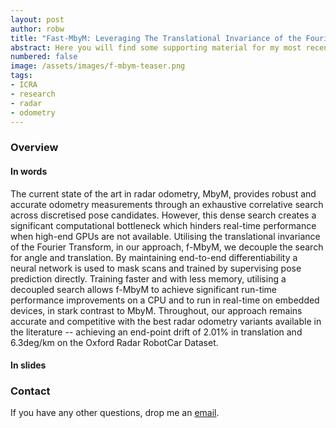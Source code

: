```yaml
---
layout: post
author: robw
title: "Fast-MbyM: Leveraging The Translational Invariance of the Fourier Transform for Fast and Accurate Radar Odometry"
abstract: Here you will find some supporting material for my most recent submission to ICRA 2022. More will be added over the next few months. Watch this space...
numbered: false
image: /assets/images/f-mbym-teaser.png
tags:
- ICRA
- research
- radar
- odometry
---
```


### Overview
#### In words
The current state of the art in radar odometry, MbyM, provides robust and accurate odometry measurements through an exhaustive correlative search across discretised pose candidates. However, this dense search creates a significant computational bottleneck which hinders real-time performance when high-end GPUs are not available. Utilising the translational invariance of the Fourier Transform, in our approach, f-MbyM, we decouple the search for angle and translation. By maintaining end-to-end differentiability a neural network is used to mask scans and trained by supervising pose prediction directly. Training faster and with less memory, utilising a decoupled search allows f-MbyM to achieve significant run-time performance improvements on a CPU and to run in real-time on embedded devices, in stark contrast to MbyM. Throughout, our approach remains accurate and competitive with the best radar odometry variants available in the literature -- achieving an end-point drift of 2.01% in translation and 6.3deg/km on the Oxford Radar RobotCar Dataset.

#### In slides
<div class="video_wrapper w3-container">
<script src="https://cdn.jsdelivr.net/npm/publicalbum@latest/embed-ui.min.js" async></script>
<div class="pa-gallery-player-widget" style="width:100%; display:none;"
  data-link="https://photos.app.goo.gl/Vr9gsWKaDTpn6Dzv9"
  data-description="24 new photos added to shared album">
  <object data="https://lh3.googleusercontent.com/fS4fvxlpj1CxC_EwfOhAi3ZFyXY0GfNcpP6pdDTa4aljmgaewXuUGcoOfINHqcq1bAPQuRuF3BcKVytp4HwkiBu2lyDBmKaP6kyczOwC8Q0GaPWazi1GUkfcI-plITrpkeq_Cr_PIg=w1920-h1080"></object>
  <object data="https://lh3.googleusercontent.com/I_Skl9hszPTeBoWpgjcHNDKyV99F7O9ucgRdtuN3FvEAFEWiy5XX9BttXGp4Idu1i9bOMLQFBAHmY3towwGjWUlWoIUBON6eJKDHTdOJI9yp0jcMuK5pHkKX1Vt0p5BFbGiZ5bZDWQ=w1920-h1080"></object>
  <object data="https://lh3.googleusercontent.com/e2DG02h6rZPeBOnAqf2ul_CorqImyqe54RyCMeY5MJvRU4a2KTcFYGbko3X3tlBEoWd2wdizB4Tr0EkjqcsqfspErHPym9QFcwaQ7I0JK7p-7LX_d5U-1irjS5OEv0S1uNGSLlDcOA=w1920-h1080"></object>
  <object data="https://lh3.googleusercontent.com/J0dm94ix0qfzDXfl4Pe1SJSeK0r4J7Ohvefv3e3SfDPTnEncIAxUzgJ8IjiQZu7fqDK9q1FCqU_89KS57rLX0YHtIiUDhwGxRnWEF5EEHczuuWy7qZSZuRwcLgY3d14_B0dRlzBnkA=w1920-h1080"></object>
  <object data="https://lh3.googleusercontent.com/mUUwCnRiX6kdEuH_5fxuHTHsdeloZv-9TQ1MeeJT9H_ICS3pHPtburQ0WyPxBJgNURQw0Ft-eIBkGf3zIZQBUpYrJjdPWVQznW3VN54eE1y1IGC338olD1zsJ9DkZlIp4UW_0SMd7w=w1920-h1080"></object>
  <object data="https://lh3.googleusercontent.com/W8a31JELw2yX8ACOSPo19R3lK3qTm74NjnNazrDwi0jcBjMg0XK3NmK8ErCJhgEKUOl7r08JS3leCbm3Chdr7jrrq0d7eVRXo4srHPg8CPkhZV-CEAEH02UDi2x1r8jV-Q0nGxki2A=w1920-h1080"></object>
  <object data="https://lh3.googleusercontent.com/6EtZdmVm13MyP_iKmGP74LtYDK2nVyhjmRSHeI6Rw-pC8x9Niv7BCC-fcwYMtUi7T3lt1NnW_IZUgI2TjkVanldJ07rWA04vxlJgDz8H2eXj2CI8oUXyl8VYLSjJyq8lGokd-XCkKA=w1920-h1080"></object>
  <object data="https://lh3.googleusercontent.com/vwRUiE13wHzjKuPQBUc5CK3w1AVdo29PR6i4oTRwXsmnOr7yQo4zgbIccNH-E_r1K8kZgZ_KA4RTFYY9VMVj_qMNdV0W6RTCNu8O5VV8au7I61xlMoIQhF4nqoyWynTTHjd_IAiiWA=w1920-h1080"></object>
  <object data="https://lh3.googleusercontent.com/03q-W95HYd0Pjf_jIVazU5i0Hbs_ja6V9RWpW0g5PDOMP0-hD0k8ZiJ7aX6EJdKJISn-nO64zG8rPNM_GG4mb6FKFU6MkkpKX9FNDizSfyxVJRl_5_XYXeZcf7eNO2uEGFFJ_-DXYQ=w1920-h1080"></object>
  <object data="https://lh3.googleusercontent.com/74epyZPTNiXl7PSB9Vd4dq-u-1l4ekEVyQFrYttFMCUbpm_5FUdNRFjT9eZsogjiuGJXOgOBOPo5wXHWqROyS2rl_4Stw8MvuecYi9RA_CGhj5ipGsjpSCZtKiqRqri9EHtHfxOdhQ=w1920-h1080"></object>
  <object data="https://lh3.googleusercontent.com/N3hR_PP48_Q0PMLpMijLKqZ15NtVH3kLVu_2u0fnD1V5XHPt8its9YI6fGbQmh5qL2OgNdFJm7gY-BhjvI5bMfroXL5f2J65z9-P_oLC5WMv3mQ5o9UHi2IYzJAcKTq9q4O5AOC4gQ=w1920-h1080"></object>
  <object data="https://lh3.googleusercontent.com/PyN5SqWF2pnYRaoU8MrUAyD9uH533HJWOkLl7KkT00SQiowjB6uASAmueF2GELSMReC6x2pA57n7H8cXMRVbFA6Qtz6c6nsMnUeGO-Jyt_u8BJSdQbktq1LTr3H2KZWzQTtT1Tflmw=w1920-h1080"></object>
  <object data="https://lh3.googleusercontent.com/NzdxVsrxsLVFj_Lt991qf5XbfGFRCIm6Dual_12qk11238NPSBHc23hY_dSxly1jveAHD5FrZi6CmLN0t_v4D5XWWwOWfa6LzPHUsKcMPg74ZrBNJvhcMqN9zRHIKlsE78E7kjPVlw=w1920-h1080"></object>
  <object data="https://lh3.googleusercontent.com/h5DQlhL9qiT3ybU723VEWSfcoxV2MC3ENP8a_veBy7LBjXesjHWgCoOHbXz13W9p_lpD8GXle1wNp5MuBZdSIsryuUaQF1IYJUoIG27LXvw-G9QszvUgZLPLFQzzDxSWmctTkt73Fw=w1920-h1080"></object>
  <object data="https://lh3.googleusercontent.com/EQyyDjEd-eDctuNCzUBRenWwh5FJxINAFP0fjCrRnf476W3RDg3xjGZ3C8mmHrDlBIrEYMl5hGKMBpSEJBxKyqFt3Ft8yhV9lzr0-WapCXWgr9MBuHr2K6ikMupScK840IlxcfDUOg=w1920-h1080"></object>
  <object data="https://lh3.googleusercontent.com/OXXz9Yol_gk7WtvxYv9dXeNm_I5fSJey8J55ksqe3vCN7Hbhxlzmi8tNFIm0abDEylaYmfXOKkEtob2Hak18AnKfXRR-qTwFQ5n5oFBlSywryEtrZt35KzjXJD56lDiXKYpfMc0Hlg=w1920-h1080"></object>
  <object data="https://lh3.googleusercontent.com/KL8nEkJ9U3E0ZaYslUdMMXvcQtQizidIiqRh2OJN2nMlSEErub6vR_WVe2YcoPa34JLhRpx5WtUT_Nl3tS_m7NOVfJD811DRnJ_6kNo-yVWFNRj4jnFEgFHIH61I-qwgs_7S9IU5Ww=w1920-h1080"></object>
  <object data="https://lh3.googleusercontent.com/txEljb46aROAev4Zd-IbIE7PbXY8UqUwGO1tffybCVPg3fj-CgaoDGLsfM57vlhsfbUrTnRsw7Ob7kmdLAQQEGpXcAbwakebsu8ExdapsRjq6dhYcwcZdNigxIzhdLFGf22GSEY3OA=w1920-h1080"></object>
  <object data="https://lh3.googleusercontent.com/Ul2Qw00ghmSPetFFEzhhqOsPuriEkeYJAe8M_5hVrOM5BNa9w3JOfRQsoK_waRsBHh6FrdzibpgjP22_AvOO0zEHLjFov-xuua3YO6O2w2tQAhuikIvvhwvODqXS-NE3AiGIH9nM5g=w1920-h1080"></object>
  <object data="https://lh3.googleusercontent.com/t2uiQoDDsYPFaTu7MvxMLLFvPjF0OroCroNKHMil_CWOEfIdB2LSJk8RedQcwIjKKEIJyzKGdXiTx2pdyR3gOpDRTZMpbj3LP7DS3Ds3J9Tc3T3_Dyv9bVnypOdZNYJU7gx9ILqI_A=w1920-h1080"></object>
  <object data="https://lh3.googleusercontent.com/MXp28EYmKNCAZuMotgodHBL-IA1vTYmzXRk-o4Xp00KtdlLYR374lDaO1U55oOJRHnNT9On2YbC8Eu7__v5bv6AEmmkbyz5Rth12jsCh0fWIlZcRu-c3L0KPLgWTW2dJrU8MGbpZrQ=w1920-h1080"></object>
  <object data="https://lh3.googleusercontent.com/LRAa_bO4_b3gyxpjXslZcaKCjxiXMogjOImaJzdhLVlOsVV3QKume85b1TOHxfChFMoGGlJz5p3BEDg-obQCS_pm_7-dcPvUQ6fsNqTotT4PI0_Njg7k6eIjfw8QutM9WAEU9BGq7g=w1920-h1080"></object>
  <object data="https://lh3.googleusercontent.com/t7DZ3lHu3JUvOxWgvn712U1Hma5KZ6XU7QtOP9cz9-XJCtbO4tj2XEPpAvoUkmuiUfFbpGaZl3iNE8U7QStr40rotCcr3sDwydC5yJ7p10X6rhDQiczTfCK8gy3THanB9HuU7OunlA=w1920-h1080"></object>
  <object data="https://lh3.googleusercontent.com/VxPS9mT9EnhjS3krixwGSVPbcd8Kix_F64oqbiAR9FzIi9SF3InXWw7FbP28j3qUCghkgTHNyKJbr85AYkGvLaUxZjiX2INJQtfWj23122VI8IzwFDpn1lh-j4Jue9L-bviNhRGa_w=w1920-h1080"></object>
</div>
</div>


### Contact
If you have any other questions, drop me an [email](mailto:robw@robots.ox.ac.uk).


